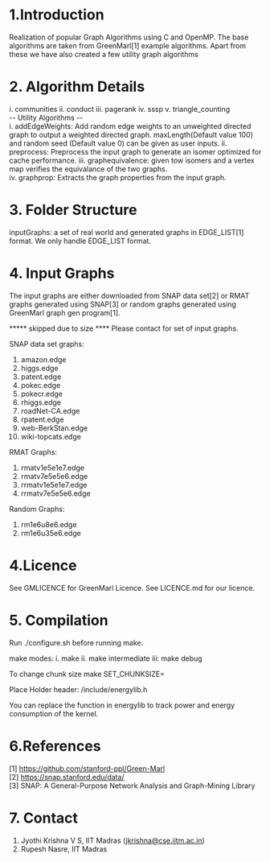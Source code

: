 # 1.Introduction

Realization of popular Graph Algorithms using C and OpenMP.
The base algorithms are taken from GreenMarl[1] example algorithms. Apart from these we have also created a few utility graph algorithms







# 2. Algorithm Details
i. communities
ii. conduct
iii. pagerank
iv. sssp
v. triangle_counting  
-- Utility Algorithms --   
i. addEdgeWeights: Add random edge weights to an unweighted directed graph to output a weighted directed graph. maxLength(Default value 100) and random seed (Default value 0) can be given as user inputs.
ii. preprocess: Preprocess the input graph to generate an isomer optimized for cache performance. 
iii. graphequivalence: given tow isomers and a vertex map verifies the equivalance of the two graphs.  
iv. graphprop: Extracts the graph properties from the input graph. 



# 3. Folder Structure
   inputGraphs: a set of real world and generated graphs in EDGE_LIST[1] format. We only handle EDGE_LIST format. 



# 4. Input Graphs
The input graphs are either downloaded from SNAP data set[2] or RMAT graphs generated using SNAP[3] or random graphs generated using GreenMarl graph gen program[1].

***** skipped due to size **** Please contact for set of input graphs.

SNAP data set graphs:
1. amazon.edge
2. higgs.edge
3. patent.edge
4. pokec.edge
5. pokecr.edge
6. rhiggs.edge
7. roadNet-CA.edge
8. rpatent.edge
9. web-BerkStan.edge
10. wiki-topcats.edge 

RMAT Graphs:
1. rmatv1e5e1e7.edge
2. rmatv7e5e5e6.edge
3. rrmatv1e5e1e7.edge
4. rrmatv7e5e5e6.edge 


Random Graphs:
1. rm1e6u8e6.edge
2. rm1e6u35e6.edge 



# 4.Licence
See GMLICENCE for GreenMarl Licence. See LICENCE.md for our licence.

# 5. Compilation
   Run ./configure.sh before running make.
   
   make modes:
   i. make 
   ii. make intermediate
   iii: make debug


   To change chunk size
   make SET_CHUNKSIZE=<newchunkSize>
   

   Place Holder header:
   /include/energylib.h

   You can replace the function in energylib to track power
   and energy consumption of the kernel.




# 6.References
[1] https://github.com/stanford-ppl/Green-Marl  
[2] https://snap.stanford.edu/data/  
[3] SNAP: A General-Purpose Network Analysis and Graph-Mining Library

# 7. Contact
1. Jyothi Krishna V S, IIT Madras (jkrishna@cse.iitm.ac.in)
2. Rupesh Nasre, IIT Madras 


